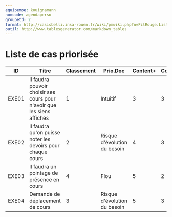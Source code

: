 ```yaml
---
equipemoe: kouignamann
nomcode: agendaperso
groupetd: 2
format: http://casisbelli.insa-rouen.fr/wiki/pmwiki.php?n=FilRouge.ListeCasPriorisee
outil: http://www.tablesgenerator.com/markdown_tables
---
```

# Liste de cas priorisée

| ID    | Titre                                                                            | Classement | Prio.Doc                     | Content+ | Content- | Antécédents | Format | Maquette |
|-------|----------------------------------------------------------------------------------|------------|------------------------------|----------|----------|-------------|--------|----------|
| EXE01 | Il faudra pouvoir choisir ses cours pour n'avoir que les siens affichés  | 1          | Intuitif                     | 3        | 3        | aucun       |    C    | 0        |
| EXE02 | Il faudra qu'on puisse noter les devoirs pour chaque cours                       | 2          | Risque d'évolution du besoin | 4        | 3        | EXE01       | D    | 1        |
| EXE03 | Il faudra un pointage de présence en cours                                       | 4          | Flou                         | 5        | 2        | aucun       | C    | 0        |
| EXE04 | Demande de déplacement de cours                                                  | 3          | Risque d'évolution du besoin | 5        | 3        | EXE01       | A    | 1        |

